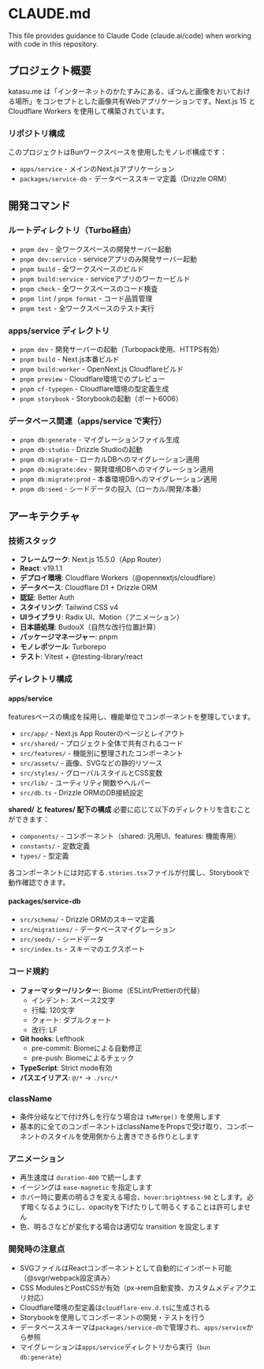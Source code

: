 # CLAUDE.md

This file provides guidance to Claude Code (claude.ai/code) when working with code in this repository.

## プロジェクト概要

katasu.me は「インターネットのかたすみにある、ぽつんと画像をおいておける場所」をコンセプトとした画像共有Webアプリケーションです。Next.js 15 と Cloudflare Workers を使用して構築されています。

### リポジトリ構成

このプロジェクトはBunワークスペースを使用したモノレポ構成です：
- `apps/service` - メインのNext.jsアプリケーション
- `packages/service-db` - データベーススキーマ定義（Drizzle ORM）

## 開発コマンド

### ルートディレクトリ（Turbo経由）
- `pnpm dev` - 全ワークスペースの開発サーバー起動
- `pnpm dev:service` - serviceアプリのみ開発サーバー起動
- `pnpm build` - 全ワークスペースのビルド
- `pnpm build:service` - serviceアプリのワーカービルド
- `pnpm check` - 全ワークスペースのコード検査
- `pnpm lint` / `pnpm format` - コード品質管理
- `pnpm test` - 全ワークスペースのテスト実行

### apps/service ディレクトリ
- `pnpm dev` - 開発サーバーの起動（Turbopack使用、HTTPS有効）
- `pnpm build` - Next.js本番ビルド
- `pnpm build:worker` - OpenNext.js Cloudflareビルド
- `pnpm preview` - Cloudflare環境でのプレビュー
- `pnpm cf-typegen` - Cloudflare環境の型定義生成
- `pnpm storybook` - Storybookの起動（ポート6006）

### データベース関連（apps/service で実行）
- `pnpm db:generate` - マイグレーションファイル生成
- `pnpm db:studio` - Drizzle Studioの起動
- `pnpm db:migrate` - ローカルDBへのマイグレーション適用
- `pnpm db:migrate:dev` - 開発環境DBへのマイグレーション適用
- `pnpm db:migrate:prod` - 本番環境DBへのマイグレーション適用
- `pnpm db:seed` - シードデータの投入（ローカル/開発/本番）

## アーキテクチャ

### 技術スタック
- **フレームワーク**: Next.js 15.5.0（App Router）
- **React**: v19.1.1
- **デプロイ環境**: Cloudflare Workers（@opennextjs/cloudflare）
- **データベース**: Cloudflare D1 + Drizzle ORM
- **認証**: Better Auth
- **スタイリング**: Tailwind CSS v4
- **UIライブラリ**: Radix UI、Motion（アニメーション）
- **日本語処理**: BudouX（自然な改行位置計算）
- **パッケージマネージャー**: pnpm
- **モノレポツール**: Turborepo
- **テスト**: Vitest + @testing-library/react

### ディレクトリ構成

#### apps/service
featuresベースの構成を採用し、機能単位でコンポーネントを整理しています。

- `src/app/` - Next.js App Routerのページとレイアウト
- `src/shared/` - プロジェクト全体で共有されるコード
- `src/features/` - 機能別に整理されたコンポーネント
- `src/assets/` - 画像、SVGなどの静的リソース
- `src/styles/` - グローバルスタイルとCSS変数
- `src/lib/` - ユーティリティ関数やヘルパー
- `src/db.ts` - Drizzle ORMのDB接続設定

**shared/ と features/ 配下の構成**
必要に応じて以下のディレクトリを含むことができます：
- `components/` - コンポーネント（shared: 汎用UI、features: 機能専用）
- `constants/` - 定数定義
- `types/` - 型定義

各コンポーネントには対応する`.stories.tsx`ファイルが付属し、Storybookで動作確認できます。

#### packages/service-db
- `src/schema/` - Drizzle ORMのスキーマ定義
- `src/migrations/` - データベースマイグレーション
- `src/seeds/` - シードデータ
- `src/index.ts` - スキーマのエクスポート

### コード規約
- **フォーマッター/リンター**: Biome（ESLint/Prettierの代替）
  - インデント: スペース2文字
  - 行幅: 120文字
  - クォート: ダブルクォート
  - 改行: LF
- **Git hooks**: Lefthook
  - pre-commit: Biomeによる自動修正
  - pre-push: Biomeによるチェック
- **TypeScript**: Strict mode有効
- **パスエイリアス**: `@/*` → `./src/*`

### className

- 条件分岐などで付け外しを行なう場合は `twMerge()` を使用します
- 基本的に全てのコンポーネントはclassNameをPropsで受け取り、コンポーネントのスタイルを使用側から上書きできる作りとします

### アニメーション

- 再生速度は `duration-400` で統一します
- イージングは `ease-magnetic` を指定します
- ホバー時に要素の明るさを変える場合、`hover:brightness-90` とします。必ず暗くなるようにし、opacityを下げたりして明るくすることは許可しません
- 色、明るさなどが変化する場合は適切な transition を設定します

### 開発時の注意点
- SVGファイルはReactコンポーネントとして自動的にインポート可能（@svgr/webpack設定済み）
- CSS ModulesとPostCSSが有効（px→rem自動変換、カスタムメディアクエリ対応）
- Cloudflare環境の型定義は`cloudflare-env.d.ts`に生成される
- Storybookを使用してコンポーネントの開発・テストを行う
- データベーススキーマは`packages/service-db`で管理され、`apps/service`から参照
- マイグレーションは`apps/service`ディレクトリから実行（`bun db:generate`）
